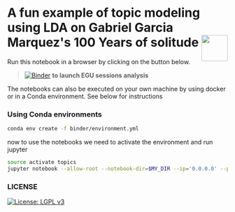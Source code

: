# A fun example of topic modeling using LDA on Gabriel Garcia Marquez's 100 Years of solitude  <img align="right" width="60" src="https://www.goliath.com/wp-content/uploads/2015/11/one-hundred-years-of-solitude-original-imadj8fyvx6gbmgf-730x1108.jpeg">

Run this notebook in a browser by clicking on the button below.

> [![Binder](https://mybinder.org/badge_logo.svg)](https://mybinder.org/v2/gh/betolink/scipy-topics/master?filepath=notebooks%2Fgabo-lda.ipynb)  __to launch EGU sessions analysis__

The notebooks can also be executed on your own machine by using docker or in a Conda environment. See below for instructions

### Using Conda environments


```sh
conda env create -f binder/environment.yml
```
now to use the notebooks we need to activate the environment and run jupyter

```sh
source activate topics
jupyter notebook --allow-root --notebook-dir=$MY_DIR --ip='0.0.0.0' --port=8888 --no-browser
```

### LICENSE
[![License: LGPL v3](https://img.shields.io/badge/License-LGPL%20v3-blue.svg)](https://www.gnu.org/licenses/lgpl-3.0)


